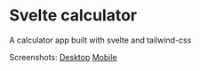 # Svelte calculator

A calculator app built with svelte and tailwind-css

Screenshots:
[Desktop](https://github.com/user-attachments/assets/3f77064c-bb0e-4ae7-ac37-fd7435f2e4be)
[Mobile](https://github.com/user-attachments/assets/eec3f8fe-4749-44c1-bdac-8162c0ecfba5)
